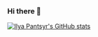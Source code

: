 ### Hi there 👋

[![Ilya Pantsyr's GitHub stats](https://github-readme-stats.vercel.app/api?username=panilya&theme=github_dark&count_private=true)](https://github.com/anuraghazra/github-readme-stats)

<!--
**panilya/panilya** is a ✨ _special_ ✨ repository because its `README.md` (this file) appears on your GitHub profile.

Here are some ideas to get you started:

- 🔭 I’m currently working on ...
- 🌱 I’m currently learning ...
- 👯 I’m looking to collaborate on ...
- 🤔 I’m looking for help with ...
- 💬 Ask me about ...
- 📫 How to reach me: ...
- 😄 Pronouns: ...
- ⚡ Fun fact: ...
-->
